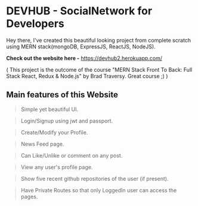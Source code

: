 # DEVHUB - SocialNetwork for Developers

Hey there, I've created this beautiful looking project from complete scratch using MERN stack(mongoDB, ExpressJS, ReactJS, NodeJS).

**Check out the website here -** https://devhub2.herokuapp.com/

( This project is the outcome of the course "MERN Stack Front To Back: Full Stack React, Redux & Node.js" by Brad Traversy. Great course ;) )

## Main features of this Website

> Simple yet beautiful UI.

> Login/Signup using jwt and passport.

> Create/Modify your Profile.

> News Feed page.

> Can Like/Unlike or comment on any post.

> View any user's profile page.

> Show five recent github repositories of the user (if present).

> Have Private Routes so that only LoggedIn user can access the pages.
